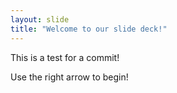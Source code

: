 ```yaml
---
layout: slide
title: "Welcome to our slide deck!"
---
```


This is a test for a commit!

Use the right arrow to begin!
